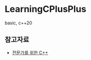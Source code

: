 # LearningCPlusPlus
basic, c++20

## 참고자료
- [전문가를 위한 C++](https://product.kyobobook.co.kr/detail/S000201305611)
